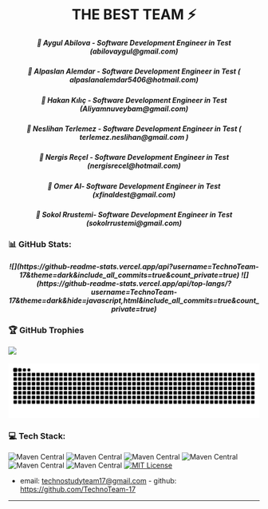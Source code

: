 


<h1 align="center">THE BEST TEAM ⚡</h1> 
                                        
<h5 align="center">👋 Aygul Abilova - Software Development Engineer in Test (abilovaygul@gmail.com) </h5> 
<h5 align="center">👋 Alpaslan Alemdar - Software Development Engineer in Test ( alpaslanalemdar5406@hotmail.com)</h5> 
<h5 align="center">👋 Hakan Kılıç - Software Development Engineer in Test (Aliyamnuveybam@gmail.com)</h5> 
<h5 align="center">👋 Neslihan Terlemez - Software Development Engineer in Test ( terlemez.neslihan@gmail.com )</h5> 
<h5 align="center">👋 Nergis Reçel - Software Development Engineer in Test (nergisrecel@hotmail.com)</h5> 
<h5 align="center">👋 Omer Al- Software Development Engineer in Test (xfinaldest@gmail.com)</h5> 
<h5 align="center">👋 Sokol Rrustemi- Software Development Engineer in Test (sokolrrustemi@gmail.com)</h5> 


### 📊 GitHub Stats:
<h5 align="center">![](https://github-readme-stats.vercel.app/api?username=TechnoTeam-17&theme=dark&include_all_commits=true&count_private=true)
![](https://github-readme-stats.vercel.app/api/top-langs/?username=TechnoTeam-17&theme=dark&hide=javascript,html&include_all_commits=true&count_private=true)</h5> 

### 🏆 GitHub Trophies
 ![](https://github-profile-trophy.vercel.app/?username=TechnoTeam-17&theme=radical&no-frame=true&no-bg=false&margin-w=4)
 
 ![](https://github.com/BEPb/BEPb/raw/output/github-contribution-grid-snake.svg)

 ### 💻 Tech Stack:
![Maven Central](https://img.shields.io/maven-central/v/org.seleniumhq.selenium/selenium-java?versionSuffix=4.11.0&label=Selenium)
![Maven Central](https://img.shields.io/maven-central/v/io.cucumber/cucumber-java?versionSuffix=7.9.0&label=Cucumber)
![Maven Central](https://img.shields.io/maven-central/v/org.testng/testng?versionSuffix=7.7.0&label=TestNG)
![Maven Central](https://img.shields.io/maven-central/v/org.slf4j/slf4j-api?versionSuffix=1.8.0-beta2&label=Slf4j)
![Maven Central](https://img.shields.io/maven-central/v/org.apache.commons/commons-lang3?versionSuffix=3.12.0&label=Apache%20Commons)
![Maven Central](https://img.shields.io/maven-central/v/tech.grasshopper/extentreports-cucumber7-adapter?versionSuffix=1.9.2&label=Grashopper)
[![MIT License](https://img.shields.io/badge/License-MIT-green.svg)](https://choosealicense.com/licenses/mit/)

- email:  technostudyteam17@gmail.com - github: https://github.com/TechnoTeam-17
---








